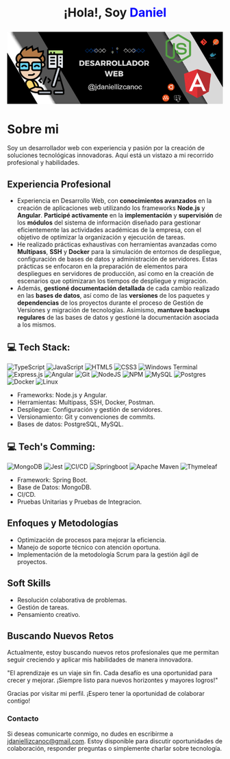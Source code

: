 # <p align="center">¡Hola!, Soy <span style="color:blue">Daniel</span></p>

<p align="center">
  <img src="/Banner.PNG" alt="Banner">
</p>

# Sobre mi

Soy un desarrollador web con experiencia y pasión por la creación de soluciones tecnológicas innovadoras. Aquí está un vistazo a mi recorrido profesional y habilidades.

## Experiencia Profesional

- Experiencia en Desarrollo Web, con **conocimientos avanzados** en la creación de aplicaciones web utilizando los frameworks **Node.js** y **Angular**. **Participé activamente** en la **implementación** y **supervisión** de los **módulos** del sistema de información diseñado para gestionar eficientemente las actividades académicas de la empresa, con el objetivo de optimizar la organización y ejecución de tareas.
- He realizado prácticas exhaustivas con herramientas avanzadas como **Multipass**, **SSH** y **Docker** para la simulación de entornos de despliegue, configuración de bases de datos y administración de servidores. Estas prácticas se enfocaron en la preparación de elementos para despliegues en servidores de producción, así como en la creación de escenarios que optimizaran los tiempos de despliegue y migración.
- Además, **gestioné documentación detallada** de cada cambio realizado en las **bases de datos**, así como de las **versiones** de los paquetes y **dependencias** de los proyectos durante el proceso de Gestión de Versiones y migración de tecnologías. Asimismo, **mantuve backups regulares** de las bases de datos y gestioné la documentación asociada a los mismos.

## 💻 Tech Stack:
![TypeScript](https://img.shields.io/badge/typescript-%23007ACC.svg?style=for-the-badge&logo=typescript&logoColor=white) ![JavaScript](https://img.shields.io/badge/javascript-%23323330.svg?style=for-the-badge&logo=javascript&logoColor=%23F7DF1E) ![HTML5](https://img.shields.io/badge/html5-%23E34F26.svg?style=for-the-badge&logo=html5&logoColor=white) ![CSS3](https://img.shields.io/badge/css3-%231572B6.svg?style=for-the-badge&logo=css3&logoColor=white) ![Windows Terminal](https://img.shields.io/badge/Windows%20Terminal-%234D4D4D.svg?style=for-the-badge&logo=windows-terminal&logoColor=white) ![Express.js](https://img.shields.io/badge/express.js-%23404d59.svg?style=for-the-badge&logo=express&logoColor=%2361DAFB) ![Angular](https://img.shields.io/badge/angular-%23DD0031.svg?style=for-the-badge&logo=angular&logoColor=white) ![Git](https://img.shields.io/badge/Git-%23ffffff.svg?style=for-the-badge&logo=git&logoColor=orange) ![NodeJS](https://img.shields.io/badge/node.js-6DA55F?style=for-the-badge&logo=node.js&logoColor=white) ![NPM](https://img.shields.io/badge/NPM-%23CB3837.svg?style=for-the-badge&logo=npm&logoColor=white) ![MySQL](https://img.shields.io/badge/mysql-%2300000f.svg?style=for-the-badge&logo=mysql&logoColor=white) ![Postgres](https://img.shields.io/badge/postgres-%23316192.svg?style=for-the-badge&logo=postgresql&logoColor=white) ![Docker](https://img.shields.io/badge/docker-%230db7ed.svg?style=for-the-badge&logo=docker&logoColor=white) ![Linux](https://img.shields.io/badge/linux-%23ff8000.svg?style=for-the-badge&logo=linux&logoColor=black)

- Frameworks: Node.js y Angular. 
- Herramientas: Multipass, SSH, Docker, Postman.
- Despliegue: Configuración y gestión de servidores.
- Versionamiento: Git y convenciones de commits.
- Bases de datos: PostgreSQL, MySQL.

## 💻 Tech's Comming:
![MongoDB](https://img.shields.io/badge/mongoDB-%2300ff00.svg?style=for-the-badge&logo=mongodb&logoColor=grey) ![Jest](https://img.shields.io/badge/Jest-%23ffffff.svg?style=for-the-badge&logo=jest&logoColor=orange) ![CI/CD](https://img.shields.io/badge/CI/CD-%23ffffff.svg?style=for-the-badge&logo=gitlab&logoColor=orange) ![Springboot](https://img.shields.io/badge/springboot-%23ffffff.svg?style=for-the-badge&logo=springboot&logoColor=green) ![Apache Maven](https://img.shields.io/badge/Apache%20Maven-C71A36?style=for-the-badge&logo=Apache%20Maven&logoColor=white) ![Thymeleaf](https://img.shields.io/badge/Thymeleaf-%23005C0F.svg?style=for-the-badge&logo=Thymeleaf&logoColor=white)
- Framework: Spring Boot.
- Base de Datos: MongoDB.
- CI/CD.
- Pruebas Unitarias y Pruebas de Integracion.

## Enfoques y Metodologías

- Optimización de procesos para mejorar la eficiencia.
- Manejo de soporte técnico con atención oportuna.
- Implementación de la metodología Scrum para la gestión ágil de proyectos.

## Soft Skills

- Resolución colaborativa de problemas.
- Gestión de tareas.
- Pensamiento creativo.
## Buscando Nuevos Retos

Actualmente, estoy buscando nuevos retos profesionales que me permitan seguir creciendo y aplicar mis habilidades de manera innovadora.



"El aprendizaje es un viaje sin fin. Cada desafío es una oportunidad para crecer y mejorar. ¡Siempre listo para nuevos horizontes y mayores logros!"

Gracias por visitar mi perfil. ¡Espero tener la oportunidad de colaborar contigo!
### Contacto

Si deseas comunicarte conmigo, no dudes en escribirme a [jdaniellizcanoc@gmail.com](jdaniellizcanoc@gmail.com). Estoy disponible para discutir oportunidades de colaboración, responder preguntas o simplemente charlar sobre tecnología.


<!--### ⚙️ &nbsp;GitHub Analytics-->

<!--<p align="center">
<a href="https://github.com/DanielLizcano">
  <img height="180em" src="https://github-readme-stats-eight-theta.vercel.app/api?username=DanielLizcano&show_icons=true&theme=algolia&include_all_commits=true&count_private=true"/>
  <img height="180em" src="https://github-readme-stats-eight-theta.vercel.app/api/top-langs/?username=DanielLizcano&layout=compact&langs_count=8&theme=algolia"/>
</a>
</p>
-->



<!--
**DanielLizcano/DanielLizcano** is a ✨ _special_ ✨ repository because its `README.md` (this file) appears on your GitHub profile.

Here are some ideas to get you started:

- 🔭 I’m currently working on ...
- 🌱 I’m currently learning ...
- 👯 I’m looking to collaborate on ...
- 🤔 I’m looking for help with ...
- 💬 Ask me about ...
- 📫 How to reach me: ...
- 😄 Pronouns: ...
- ⚡ Fun fact: ...
-->
